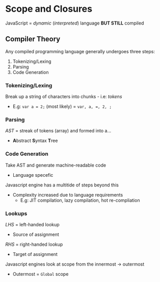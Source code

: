 # Scope and Closures
JavaScript = _dynamic_ (_interpreted_) language **BUT STILL** compiled

## Compiler Theory
Any compiled programming language generally undergoes three steps:
1. Tokenizing/Lexing
2. Parsing
3. Code Generation

### Tokenizing/Lexing
Break up a string of characters into chunks - i.e: _tokens_
- E.g: `var a = 2;` (most likely) = `var, a, =, 2, ;`

### Parsing
_AST_ = streak of tokens (array) and formed into a...
- **A**bstract **S**yntax **T**ree

### Code Generation
Take AST and generate machine-readable code
- Language specefic

Javascript engine has a multitide of steps beyond this
- Complexity increased due to language requirements 
  + E.g: JIT compilation, lazy compilation, hot re-compliation

### Lookups
_LHS_ = left-handed lookup
- Source of assignment

_RHS_ = right-handed lookup
- Target of assignment

Javascript engines look at scope from the innermost -> outermost
- Outermost = `Global` scope

